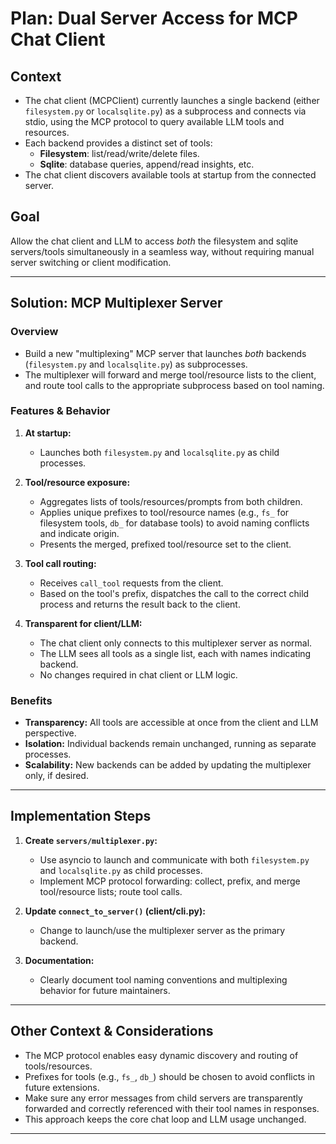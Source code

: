 # Plan: Dual Server Access for MCP Chat Client

## Context
- The chat client (MCPClient) currently launches a single backend (either `filesystem.py` or `localsqlite.py`) as a subprocess and connects via stdio, using the MCP protocol to query available LLM tools and resources.
- Each backend provides a distinct set of tools:
  - **Filesystem**: list/read/write/delete files.
  - **Sqlite**: database queries, append/read insights, etc.
- The chat client discovers available tools at startup from the connected server.

## Goal
Allow the chat client and LLM to access *both* the filesystem and sqlite servers/tools simultaneously in a seamless way, without requiring manual server switching or client modification.

---

## Solution: MCP Multiplexer Server

### Overview
- Build a new "multiplexing" MCP server that launches *both* backends (`filesystem.py` and `localsqlite.py`) as subprocesses.
- The multiplexer will forward and merge tool/resource lists to the client, and route tool calls to the appropriate subprocess based on tool naming.

### Features & Behavior
1. **At startup:**
   - Launches both `filesystem.py` and `localsqlite.py` as child processes.

2. **Tool/resource exposure:**
   - Aggregates lists of tools/resources/prompts from both children.
   - Applies unique prefixes to tool/resource names (e.g., `fs_` for filesystem tools, `db_` for database tools) to avoid naming conflicts and indicate origin.
   - Presents the merged, prefixed tool/resource set to the client.

3. **Tool call routing:**
   - Receives `call_tool` requests from the client.
   - Based on the tool's prefix, dispatches the call to the correct child process and returns the result back to the client.

4. **Transparent for client/LLM:**
   - The chat client only connects to this multiplexer server as normal.
   - The LLM sees all tools as a single list, each with names indicating backend.
   - No changes required in chat client or LLM logic.

### Benefits
- **Transparency:** All tools are accessible at once from the client and LLM perspective.
- **Isolation:** Individual backends remain unchanged, running as separate processes.
- **Scalability:** New backends can be added by updating the multiplexer only, if desired.

---

## Implementation Steps
1. **Create `servers/multiplexer.py`:**
   - Use asyncio to launch and communicate with both `filesystem.py` and `localsqlite.py` as child processes.
   - Implement MCP protocol forwarding: collect, prefix, and merge tool/resource lists; route tool calls.

2. **Update `connect_to_server()` (client/cli.py):**
   - Change to launch/use the multiplexer server as the primary backend.

3. **Documentation:**
   - Clearly document tool naming conventions and multiplexing behavior for future maintainers.

---

## Other Context & Considerations
- The MCP protocol enables easy dynamic discovery and routing of tools/resources.
- Prefixes for tools (e.g., `fs_`, `db_`) should be chosen to avoid conflicts in future extensions.
- Make sure any error messages from child servers are transparently forwarded and correctly referenced with their tool names in responses.
- This approach keeps the core chat loop and LLM usage unchanged.

---